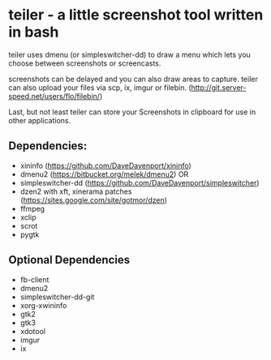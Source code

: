 # teiler - a little screenshot tool written in bash

teiler uses dmenu (or simpleswitcher-dd) to draw a menu which lets you
choose between screenshots or screencasts.

screenshots can be delayed and you can also draw areas to capture.
teiler can also upload your files via scp, ix, imgur or filebin. (http://git.server-speed.net/users/flo/filebin/)

Last, but not least teiler can store your Screenshots in clipboard for use in other applications.

## Dependencies:

* xininfo (https://github.com/DaveDavenport/xininfo)
* dmenu2 (https://bitbucket.org/melek/dmenu2) OR
* simpleswitcher-dd (https://github.com/DaveDavenport/simpleswitcher)
* dzen2 with xft, xinerama patches (https://sites.google.com/site/gotmor/dzen)
* ffmpeg
* xclip
* scrot
* pygtk

## Optional Dependencies

* fb-client
* dmenu2
* simpleswitcher-dd-git
* xorg-xwininfo
* gtk2
* gtk3
* xdotool
* imgur
* ix
